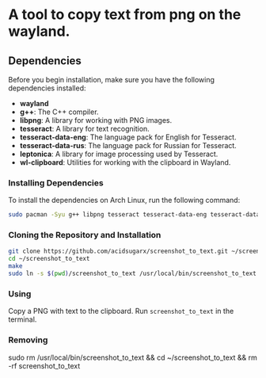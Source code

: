 # A tool to copy text from png on the wayland.

## Dependencies

Before you begin installation, make sure you have the following dependencies installed:
- **wayland**
- **g++**: The C++ compiler.
- **libpng**: A library for working with PNG images.
- **tesseract**: A library for text recognition.
- **tesseract-data-eng**: The language pack for English for Tesseract.
- **tesseract-data-rus**: The language pack for Russian for Tesseract.
- **leptonica**: A library for image processing used by Tesseract.
- **wl-clipboard**: Utilities for working with the clipboard in Wayland.

### Installing Dependencies

To install the dependencies on Arch Linux, run the following command:

```bash
sudo pacman -Syu g++ libpng tesseract tesseract-data-eng tesseract-data-rus leptonica wl-clipboard
```

### Cloning the Repository and Installation
```bash
git clone https://github.com/acidsugarx/screenshot_to_text.git ~/screenshot_to_text
cd ~/screenshot_to_text
make
sudo ln -s $(pwd)/screenshot_to_text /usr/local/bin/screenshot_to_text
```

### Using
Copy a PNG with text to the clipboard.
Run `screenshot_to_text` in the terminal.

### Removing
sudo rm /usr/local/bin/screenshot_to_text && cd ~/screenshot_to_text  && rm -rf screenshot_to_text




